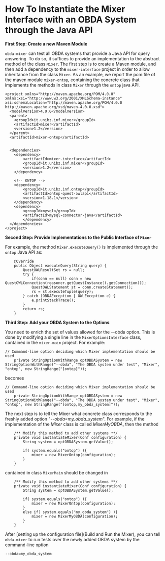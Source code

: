 # How To Instantiate the Mixer Interface with an OBDA System through the Java API

**First Step: Create a new Maven Module**

`obda-mixer` can test all OBDA systems that provide a Java API for query answering. To do so, it suffices to provide an implementation to the abstract method of the class `Mixer`. The first step is to create a Maven module, and then add a dependency to the `mixer-interface` project in order to allow inheritance from the class `Mixer`. As an example, we report the pom file of the maven module `mixer-ontop`, containing the concrete class that implements the methods in class `Mixer` through the `ontop` java API.

~~~~~~~~
<project xmlns="http://maven.apache.org/POM/4.0.0" xmlns:xsi="http://www.w3.org/2001/XMLSchema-instance" xsi:schemaLocation="http://maven.apache.org/POM/4.0.0 http://maven.apache.org/xsd/maven-4.0.0.xsd">
  <modelVersion>4.0.0</modelVersion>
  <parent>
    <groupId>it.unibz.inf.mixer</groupId>
    <artifactId>mixer</artifactId>
    <version>1.2</version>
  </parent>
  <artifactId>mixer-ontop</artifactId>
   
  
  <dependencies>
  	<dependency>
  		<artifactId>mixer-interface</artifactId>
  		<groupId>it.unibz.inf.mixer</groupId>
  		<version>1.2</version>
  	</dependency>
  	
  	<!-- ONTOP -->
	<dependency>
		<groupId>it.unibz.inf.ontop</groupId>
		<artifactId>ontop-quest-owlapi</artifactId>
		<version>1.18.1</version>
	</dependency>
	<dependency>
		<groupId>mysql</groupId>
		<artifactId>mysql-connector-java</artifactId>
		</dependency>
  </dependencies>
</project>
~~~~~~~~

**Second Step: Provide Implementations to the Public Interface of `Mixer`**

For example, the method `Mixer.executeQuery()` is implemented through the `ontop` Java API as:

~~~~~~~
	@Override
	public Object executeQuery(String query) {
		QuestOWLResultSet rs = null;
		try {
			if(conn == null) conn = new QuestOWLConnection(reasoner.getQuestInstance().getConnection());
			QuestOWLStatement st = conn.createStatement();
			rs = st.executeTuple(query);			
		} catch (OBDAException | OWLException e) {
			e.printStackTrace();
		} 
		return rs;
	}
~~~~~~~

**Third Step: Add your OBDA System to the Options**

You need to enrich the set of values allowed for the --obda option. This is done by modifying a single line in the `MixerOptionsInterface` class, contained in the `mixer-main` project. For example:

~~~~~~~~~~~~~~
// Command-line option deciding which Mixer implementation should be used
	private StringOptionWithRange optOBDASystem = new StringOptionWithRange("--obda", "The OBDA system under test", "Mixer", "ontop", new StringRange("[ontop]"));
~~~~~~~~~~~~~~

becomes

~~~~~~~~~~~~~~~~~~
// Command-line option deciding which Mixer implementation should be used
	private StringOptionWithRange optOBDASystem = new StringOptionWithRange("--obda", "The OBDA system under test", "Mixer", "ontop", new StringRange("[ontop,my_obda_system]"));
~~~~~~~~~~~~~~~~~~

The next step is to tell the Mixer what concrete class corresponds to the freshly added option "_--obda=my_obda_system_". For example, if the implementation of the _Mixer_ class is called _MixerMyOBDA_, then the method

~~~~~~~~~~~~
	/** Modify this method to add other systems **/
	private void instantiateMixer(Conf configuration) {
		String system = optOBDASystem.getValue();
		
		if( system.equals("ontop") ){
			mixer = new MixerOntop(configuration);
		}		
	}
~~~~~~~~~~~~

contained in class `MixerMain` should be changed in

~~~~~~~~~~~~
	/** Modify this method to add other systems **/
	private void instantiateMixer(Conf configuration) {
		String system = optOBDASystem.getValue();
		
		if( system.equals("ontop") ){
			mixer = new MixerOntop(configuration);
		}
		else if( system.equals("my_obda_system") ){
			mixer = new MixerMyOBDA(configuration);
		}
	}
~~~~~~~~~~~~

After [setting up the configuration file](Build and Run the Mixer), you can tell `obda-mixer` to run tests over the newly added OBDA system by the command-line option

~~~~~~
--obda=my_obda_system
~~~~~~ 
